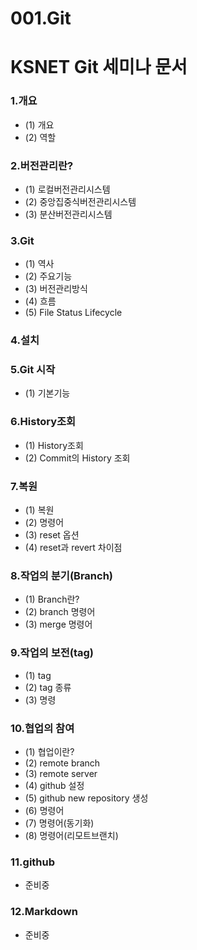 001.Git
=======

# KSNET Git 세미나 문서

### 1.개요
  * (1) 개요
  * (2) 역할

### 2.버전관리란?
  * (1) 로컬버전관리시스템
  * (2) 중앙집중식버전관리시스템
  * (3) 분산버전관리시스템

### 3.Git
  * (1) 역사
  * (2) 주요기능
  * (3) 버전관리방식
  * (4) 흐름
  * (5) File Status Lifecycle
 
### 4.설치

### 5.Git 시작
  * (1) 기본기능

### 6.History조회
  * (1) History조회
  * (2) Commit의 History 조회

### 7.복원
  * (1) 복원
  * (2) 명령어
  * (3) reset 옵션
  * (4) reset과 revert 차이점

### 8.작업의 분기(Branch)
  * (1) Branch란?
  * (2) branch 명령어
  * (3) merge 명령어

### 9.작업의 보전(tag)
  * (1) tag
  * (2) tag 종류
  * (3) 명령

### 10.협업의 참여
  * (1) 협업이란?
  * (2) remote branch
  * (3) remote server
  * (4) github 설정
  * (5) github new repository 생성
  * (6) 명령어
  * (7) 명령어(동기화)
  * (8) 명령어(리모트브랜치)

### 11.github
  * 준비중
 
### 12.Markdown
  * 준비중
